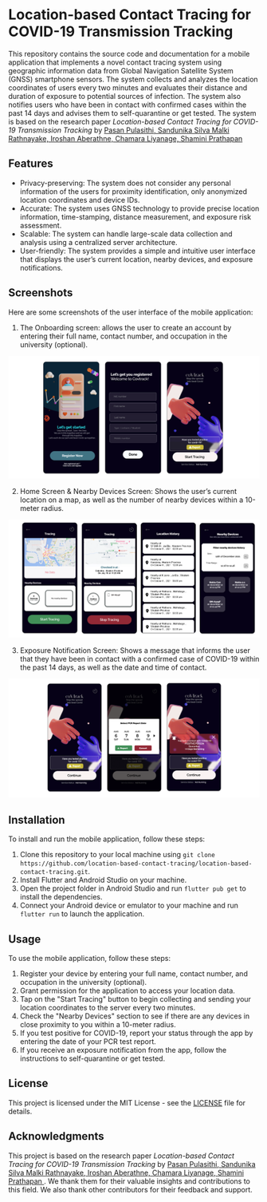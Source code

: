 # Location-based Contact Tracing for COVID-19 Transmission Tracking

This repository contains the source code and documentation for a mobile application that implements a novel contact tracing system using geographic information data from Global Navigation Satellite System (GNSS) smartphone sensors. The system collects and analyzes the location coordinates of users every two minutes and evaluates their distance and duration of exposure to potential sources of infection. The system also notifies users who have been in contact with confirmed cases within the past 14 days and advises them to self-quarantine or get tested. The system is based on the research paper *Location-based Contact Tracing for COVID-19 Transmission Tracking* by [Pasan Pulasithi,
Sandunika Silva
Malki Rathnayake,
Iroshan Aberathne,
Chamara Liyanage,
Shamini Prathapan
](#)

## Features

- Privacy-preserving: The system does not consider any personal information of the users for proximity identification, only anonymized location coordinates and device IDs.
- Accurate: The system uses GNSS technology to provide precise location information, time-stamping, distance measurement, and exposure risk assessment.
- Scalable: The system can handle large-scale data collection and analysis using a centralized server architecture.
- User-friendly: The system provides a simple and intuitive user interface that displays the user’s current location, nearby devices, and exposure notifications.

## Screenshots

Here are some screenshots of the user interface of the mobile application:

1. The Onboarding screen: allows the user to create an account by entering their full name, contact number, and occupation in the university (optional).

![Onboard Screen.](/assets/screenshots/onboard.png)

2. Home Screen & Nearby Devices Screen: Shows the user’s current location on a map, as well as the number of nearby devices within a 10-meter radius.

![Home Screen.](/assets/screenshots/tracing.png)

3. Exposure Notification Screen: Shows a message that informs the user that they have been in contact with a confirmed case of COVID-19 within the past 14 days, as well as the date and time of contact.

![Exposure notification Screen.](/assets/screenshots/alert.png)

## Installation

To install and run the mobile application, follow these steps:

1. Clone this repository to your local machine using `git clone https://github.com/location-based-contact-tracing/location-based-contact-tracing.git`.
2. Install Flutter and Android Studio on your machine.
3. Open the project folder in Android Studio and run `flutter pub get` to install the dependencies.
4. Connect your Android device or emulator to your machine and run `flutter run` to launch the application.

## Usage

To use the mobile application, follow these steps:

1. Register your device by entering your full name, contact number, and occupation in the university (optional).
2. Grant permission for the application to access your location data.
3. Tap on the "Start Tracing" button to begin collecting and sending your location coordinates to the server every two minutes.
4. Check the "Nearby Devices" section to see if there are any devices in close proximity to you within a 10-meter radius.
5. If you test positive for COVID-19, report your status through the app by entering the date of your PCR test report.
6. If you receive an exposure notification from the app, follow the instructions to self-quarantine or get tested.

## License

This project is licensed under the MIT License - see the [LICENSE](/LICENSE) file for details.

## Acknowledgments

This project is based on the research paper *Location-based Contact Tracing for COVID-19 Transmission Tracking* by [Pasan Pulasithi,
Sandunika Silva
Malki Rathnayake,
Iroshan Aberathne,
Chamara Liyanage,
Shamini Prathapan
](#). We thank them for their valuable insights and contributions to this field. We also thank other contributors for their feedback and support.
